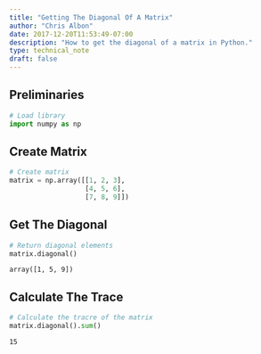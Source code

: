 ```yaml
---
title: "Getting The Diagonal Of A Matrix"
author: "Chris Albon"
date: 2017-12-20T11:53:49-07:00
description: "How to get the diagonal of a matrix in Python."
type: technical_note
draft: false
---
```

## Preliminaries


```python
# Load library
import numpy as np
```

## Create Matrix


```python
# Create matrix
matrix = np.array([[1, 2, 3],
                   [4, 5, 6],
                   [7, 8, 9]])
```

## Get The Diagonal


```python
# Return diagonal elements
matrix.diagonal()
```




    array([1, 5, 9])



## Calculate The Trace


```python
# Calculate the tracre of the matrix
matrix.diagonal().sum()
```




    15


